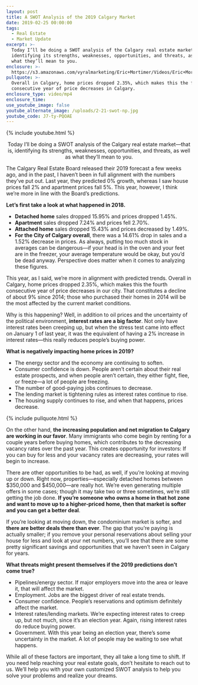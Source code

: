 ```yaml
---
layout: post
title: A SWOT Analysis of the 2019 Calgary Market
date: 2019-02-25 00:00:00
tags:
  - Real Estate
  - Market Update
excerpt: >-
  Today I’ll be doing a SWOT analysis of the Calgary real estate market—that is,
  identifying its strengths, weaknesses, opportunities, and threats, as well as
  what they’ll mean to you.
enclosure: >-
  https://s3.amazonaws.com/vyralmarketing/Eric+Mortimer/Videos/Eric+Mortimer+%26+Associates+-+A+SWOT+Analysis+of+the+2019+Calgary+Market.mp4
pullquote: >-
  Overall in Calgary, home prices dropped 2.35%, which makes this the fourth
  consecutive year of price decreases in Calgary.
enclosure_type: video/mp4
enclosure_time:
use_youtube_image: false
youtube_alternate_image: /uploads/2-21-swot-np.jpg
youtube_code: J7-ty-PQOAE
---
```


{% include youtube.html %}

<center>Today I’ll be doing a SWOT analysis of the Calgary real estate market—that is, identifying its strengths, weaknesses, opportunities, and threats, as well as what they’ll mean to you.</center>

The Calgary Real Estate Board released their 2019 forecast a few weeks ago, and in the past, I haven’t been in full alignment with the numbers they’ve put out. Last year, they predicted 0% growth, whereas I saw house prices fall 2% and apartment prices fall 5%. This year, however, I think we’re more in line with the Board’s predictions.&nbsp;

**Let’s first take a look at what happened in 2018.**

* **Detached home** sales dropped 15.95% and prices dropped 1.45%.
* **Apartment** sales dropped 7.24% and prices fell 2.70%.
* **Attached home** sales dropped 15.43% and prices decreased by 1.49%.
* **For the City of Calgary overall**, there was a 14.61% drop in sales and a 1.52% decrease in prices. As always, putting too much stock in averages can be dangerous—if your head is in the oven and your feet are in the freezer, your average temperature would be okay, but you’d be dead anyway. Perspective does matter when it comes to analyzing these figures.

This year, as I said, we’re more in alignment with predicted trends. Overall in Calgary, home prices dropped 2.35%, which makes this the fourth consecutive year of price decreases in our city. That constitutes a decline of about 9% since 2014; those who purchased their homes in 2014 will be the most affected by the current market conditions.

Why is this happening? Well, in addition to oil prices and the uncertainty of the political environment, **interest rates are a big factor**. Not only have interest rates been creeping up, but when the stress test came into effect on January 1 of last year, it was the equivalent of having a 2% increase in interest rates—this really reduces people’s buying power.

**What is negatively impacting home prices in 2019?**

* The energy sector and the economy are continuing to soften.
* Consumer confidence is down. People aren’t certain about their real estate prospects, and when people aren’t certain, they either fight, flee, or freeze—a lot of people are freezing.
* The number of good-paying jobs continues to decrease.
* The lending market is tightening rules as interest rates continue to rise.
* The housing supply continues to rise, and when that happens, prices decrease.

{% include pullquote.html %}

On the other hand, **the increasing population and net migration to Calgary are working in our favor**. Many immigrants who come begin by renting for a couple years before buying homes, which contributes to the decreasing vacancy rates over the past year. This creates opportunity for investors: If you can buy for less and your vacancy rates are decreasing, your rates will begin to increase.

There are other opportunities to be had, as well, if you’re looking at moving up or down. Right now, properties—especially detached homes between $350,000 and $450,000—are really hot. We’re even generating multiple offers in some cases; though it may take two or three sometimes, we’re still getting the job done. **If you’re someone who owns a home in that hot zone and want to move up to a higher-priced home, then that market is softer and you can get a better deal**.&nbsp;

If you’re looking at moving down, the condominium market is softer, and **there are better deals there than ever**. The gap that you’re paying is actually smaller; if you remove your personal reservations about selling your house for less and look at your net numbers, you’ll see that there are some pretty significant savings and opportunities that we haven’t seen in Calgary for years.

**What threats might present themselves if the 2019 predictions don’t come true?**

* Pipelines/energy sector. If major employers move into the area or leave it, that will affect the market.
* Employment. Jobs are the biggest driver of real estate trends.
* Consumer confidence. People’s reservations and optimism definitely affect the market.
* Interest rates/lending markets. We’re expecting interest rates to creep up, but not much, since it’s an election year. Again, rising interest rates do reduce buying power.
* Government. With this year being an election year, there’s some uncertainty in the market. A lot of people may be waiting to see what happens.

While all of these factors are important, they all take a long time to shift. If you need help reaching your real estate goals, don’t hesitate to reach out to us. We’ll help you with your own customized SWOT analysis to help you solve your problems and realize your dreams.